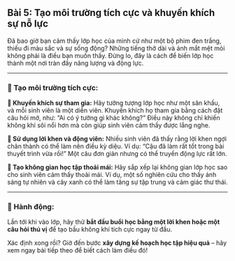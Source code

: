 ## Bài 5: Tạo môi trường tích cực và khuyến khích sự nỗ lực

Đã bao giờ bạn cảm thấy lớp học của mình cứ như một bộ phim đen trắng, thiếu đi màu sắc và sự sống động? Những tiếng thở dài và ánh mắt mệt mỏi không phải là điều bạn muốn thấy. Đừng lo, đây là cách để biến lớp học thành một nơi tràn đầy năng lượng và động lực.

---

### 📌 Tạo môi trường tích cực:

**🔹 Khuyến khích sự tham gia:**
Hãy tưởng tượng lớp học như một sân khấu, và mỗi sinh viên là một diễn viên. Khuyến khích họ tham gia bằng cách đặt câu hỏi mở, như: “Ai có ý tưởng gì khác không?” Điều này không chỉ khiến không khí sôi nổi hơn mà còn giúp sinh viên cảm thấy được lắng nghe.

**🔹 Sử dụng lời khen và động viên:**
Nhiều sinh viên đã thấy rằng lời khen ngợi chân thành có thể làm nên điều kỳ diệu. Ví dụ: “Cậu đã làm rất tốt trong bài thuyết trình vừa rồi!” Một câu đơn giản nhưng có thể truyền động lực rất lớn.

**🔹 Tạo không gian học tập thoải mái:**
Hãy sắp xếp lại không gian lớp học sao cho sinh viên cảm thấy thoải mái. Ví dụ, một số nghiên cứu cho thấy ánh sáng tự nhiên và cây xanh có thể làm tăng sự tập trung và cảm giác thư thái.

---

### 🚀 Hành động:

Lần tới khi vào lớp, hãy thử **bắt đầu buổi học bằng một lời khen hoặc một câu hỏi thú vị** để tạo bầu không khí tích cực ngay từ đầu. 

Xác định xong rồi? Giờ đến bước **xây dựng kế hoạch học tập hiệu quả** – hãy xem ngay bài tiếp theo để biết cách làm điều đó!